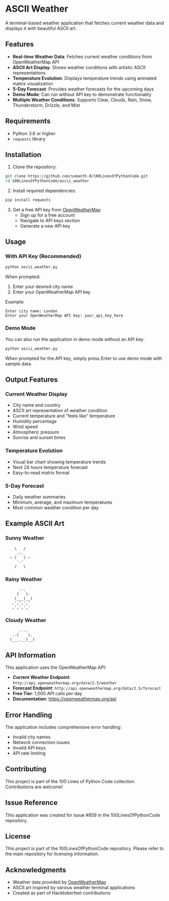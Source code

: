 # ASCII Weather

A terminal-based weather application that fetches current weather data and displays it with beautiful ASCII art.

## Features

- **Real-time Weather Data**: Fetches current weather conditions from OpenWeatherMap API
- **ASCII Art Display**: Shows weather conditions with artistic ASCII representations
- **Temperature Evolution**: Displays temperature trends using animated matrix visualization
- **5-Day Forecast**: Provides weather forecasts for the upcoming days
- **Demo Mode**: Can run without API key to demonstrate functionality
- **Multiple Weather Conditions**: Supports Clear, Clouds, Rain, Snow, Thunderstorm, Drizzle, and Mist

## Requirements

- Python 3.6 or higher
- `requests` library

## Installation

1. Clone the repository:
```bash
git clone https://github.com/sumanth-0/100LinesOfPythonCode.git
cd 100LinesOfPythonCode/ascii_weather
```

2. Install required dependencies:
```bash
pip install requests
```

3. Get a free API key from [OpenWeatherMap](https://openweathermap.org/api)
   - Sign up for a free account
   - Navigate to API keys section
   - Generate a new API key

## Usage

### With API Key (Recommended)

```bash
python ascii_weather.py
```

When prompted:
1. Enter your desired city name
2. Enter your OpenWeatherMap API key

Example:
```
Enter city name: London
Enter your OpenWeatherMap API key: your_api_key_here
```

### Demo Mode

You can also run the application in demo mode without an API key:

```bash
python ascii_weather.py
```

When prompted for the API key, simply press Enter to use demo mode with sample data.

## Output Features

### Current Weather Display
- City name and country
- ASCII art representation of weather condition
- Current temperature and "feels like" temperature
- Humidity percentage
- Wind speed
- Atmospheric pressure
- Sunrise and sunset times

### Temperature Evolution
- Visual bar chart showing temperature trends
- Next 24 hours temperature forecast
- Easy-to-read matrix format

### 5-Day Forecast
- Daily weather summaries
- Minimum, average, and maximum temperatures
- Most common weather condition per day

## Example ASCII Art

### Sunny Weather
```
    \   /    
     .-.     
  ― (   ) ―  
     `-'     
    /   \    
```

### Rainy Weather
```
      .-.     
     (   ).   
    (___(__)  
   ‚'‚'‚'‚'   
   ‚'‚'‚'‚'   
```

### Cloudy Weather
```
      .--.    
   .-(    ).  
  (___.__)__) 
```

## API Information

This application uses the OpenWeatherMap API:
- **Current Weather Endpoint**: `http://api.openweathermap.org/data/2.5/weather`
- **Forecast Endpoint**: `http://api.openweathermap.org/data/2.5/forecast`
- **Free Tier**: 1,000 API calls per day
- **Documentation**: https://openweathermap.org/api

## Error Handling

The application includes comprehensive error handling:
- Invalid city names
- Network connection issues
- Invalid API keys
- API rate limiting

## Contributing

This project is part of the 100 Lines of Python Code collection. Contributions are welcome!

## Issue Reference

This application was created for issue #859 in the 100LinesOfPythonCode repository.

## License

This project is part of the 100LinesOfPythonCode repository. Please refer to the main repository for licensing information.

## Acknowledgments

- Weather data provided by [OpenWeatherMap](https://openweathermap.org/)
- ASCII art inspired by various weather terminal applications
- Created as part of Hacktoberfest contributions
